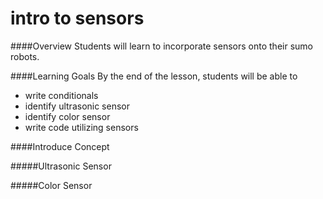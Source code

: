 # intro to sensors

####Overview
Students will learn to incorporate sensors onto their sumo robots. 

####Learning Goals
By the end of the lesson, students will be able to
* write conditionals
* identify ultrasonic sensor
* identify color sensor
* write code utilizing sensors

####Introduce Concept

#####Ultrasonic Sensor


#####Color Sensor



